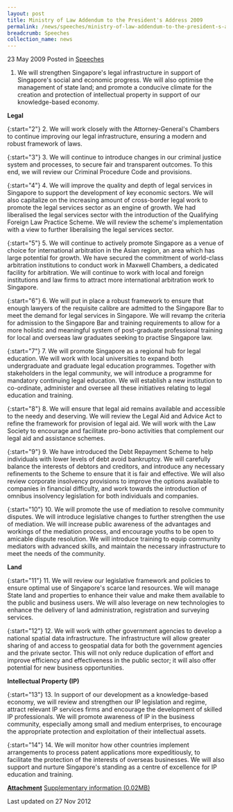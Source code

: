 ```yaml
---
layout: post
title: Ministry of Law Addendum to the President's Address 2009
permalink: /news/speeches/ministry-of-law-addendum-to-the-president-s-address-2009
breadcrumb: Speeches
collection_name: news
---
```



23 May 2009 Posted in [Speeches](/news/speeches)



1. We will strengthen Singapore's legal infrastructure in support of Singapore's social and economic progress. We will also optimise the management of state land; and promote a conducive climate for the creation and protection of intellectual property in support of our knowledge-based economy. 

**Legal** 

{:start="2"}
2. We will work closely with the Attorney-General's Chambers to continue improving our legal infrastructure, ensuring a modern and robust framework of laws. 

{:start="3"}
3. We will continue to introduce changes in our criminal justice system and processes, to secure fair and transparent outcomes. To this end, we will review our Criminal Procedure Code and provisions.

{:start="4"}
4. We will improve the quality and depth of legal services in Singapore to support the development of key economic sectors. We will also capitalize on the increasing amount of cross-border legal work to promote the legal services sector as an engine of growth. We had liberalised the legal services sector with the introduction of the Qualifying Foreign Law Practice Scheme. We will review the scheme's implementation with a view to further liberalising the legal services sector. 

{:start="5"}
5. We will continue to actively promote Singapore as a venue of choice for international arbitration in the Asian region, an area which has large potential for growth. We have secured the commitment of world-class arbitration institutions to conduct work in Maxwell Chambers, a dedicated facility for arbitration. We will continue to work with local and foreign institutions and law firms to attract more international arbitration work to Singapore. 

{:start="6"}
6. We will put in place a robust framework to ensure that enough lawyers of the requisite calibre are admitted to the Singapore Bar to meet the demand for legal services in Singapore. We will revamp the criteria for admission to the Singapore Bar and training requirements to allow for a more holistic and meaningful system of post-graduate professional training for local and overseas law graduates seeking to practise Singapore law. 

{:start="7"}
7. We will promote Singapore as a regional hub for legal education. We will work with local universities to expand both undergraduate and graduate legal education programmes. Together with stakeholders in the legal community, we will introduce a programme for mandatory continuing legal education. We will establish a new institution to co-ordinate, administer and oversee all these initiatives relating to legal education and training. 

{:start="8"}
8. We will ensure that legal aid remains available and accessible to the needy and deserving. We will review the Legal Aid and Advice Act to refine the framework for provision of legal aid. We will work with the Law Society to encourage and facilitate pro-bono activities that complement our legal aid and assistance schemes. 

{:start="9"}
9. We have introduced the Debt Repayment Scheme to help individuals with lower levels of debt avoid bankruptcy. We will carefully balance the interests of debtors and creditors, and introduce any necessary refinements to the Scheme to ensure that it is fair and effective. We will also review corporate insolvency provisions to improve the options available to companies in financial difficulty, and work towards the introduction of omnibus insolvency legislation for both individuals and companies.

{:start="10"}
10. We will promote the use of mediation to resolve community disputes. We will introduce legislative changes to further strengthen the use of mediation. We will increase public awareness of the advantages and workings of the mediation process, and encourage youths to be open to amicable dispute resolution. We will introduce training to equip community mediators with advanced skills, and maintain the necessary infrastructure to meet the needs of the community. 

**Land**

{:start="11"}
11. We will review our legislative framework and policies to ensure optimal use of Singapore's scarce land resources. We will manage State land and properties to enhance their value and make them available to the public and business users. We will also leverage on new technologies to enhance the delivery of land administration, registration and surveying services. 

{:start="12"}
12. We will work with other government agencies to develop a national spatial data infrastructure. The infrastructure will allow greater sharing of and access to geospatial data for both the government agencies and the private sector. This will not only reduce duplication of effort and improve efficiency and effectiveness in the public sector; it will also offer potential for new business opportunities. 


**Intellectual Property (IP)**

{:start="13"}
13. In support of our development as a knowledge-based economy, we will review and strengthen our IP legislation and regime, attract relevant IP services firms and encourage the development of skilled IP professionals. We will promote awareness of IP in the business community, especially among small and medium enterprises, to encourage the appropriate protection and exploitation of their intellectual assets. 

{:start="14"}
14. We will monitor how other countries implement arrangements to process patent applications more expeditiously, to facilitate the protection of the interests of overseas businesses. We will also support and nurture Singapore's standing as a centre of excellence for IP education and training. 

**<u>Attachment</u>**
[Supplementary information (0.02MB)](/files/news/speeches/2009/05/linkclick8cfa.pdf)


<p class="right-side-updated">Last updated on 27 Nov 2012</p>

